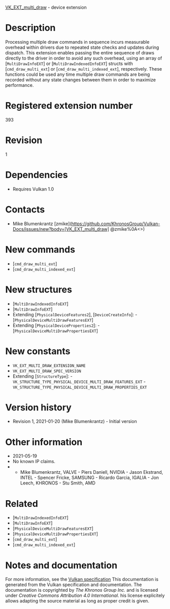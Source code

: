[VK_EXT_multi_draw](https://www.khronos.org/registry/vulkan/specs/1.3-extensions/man/html/VK_EXT_multi_draw.html) - device extension

# Description
Processing multiple draw commands in sequence incurs measurable overhead
within drivers due to repeated state checks and updates during dispatch.
This extension enables passing the entire sequence of draws directly to the
driver in order to avoid any such overhead, using an array of
[`MultiDrawInfoEXT`] or [`MultiDrawIndexedInfoEXT`] structs with
[`cmd_draw_multi_ext`] or [`cmd_draw_multi_indexed_ext`], respectively.
These functions could be used any time multiple draw commands are being
recorded without any state changes between them in order to maximize
performance.

# Registered extension number
393

# Revision
1

# Dependencies
- Requires Vulkan 1.0

# Contacts
- Mike Blumenkrantz [zmike](https://github.com/KhronosGroup/Vulkan-Docs/issues/new?body=[VK_EXT_multi_draw] @zmike%0A<<Here describe the issue or question you have about the VK_EXT_multi_draw extension>>)

# New commands
- [`cmd_draw_multi_ext`]
- [`cmd_draw_multi_indexed_ext`]

# New structures
- [`MultiDrawIndexedInfoEXT`]
- [`MultiDrawInfoEXT`]
- Extending [`PhysicalDeviceFeatures2`], [`DeviceCreateInfo`]:  - [`PhysicalDeviceMultiDrawFeaturesEXT`] 
- Extending [`PhysicalDeviceProperties2`]:  - [`PhysicalDeviceMultiDrawPropertiesEXT`]

# New constants
- `VK_EXT_MULTI_DRAW_EXTENSION_NAME`
- `VK_EXT_MULTI_DRAW_SPEC_VERSION`
- Extending [`StructureType`]:  - `VK_STRUCTURE_TYPE_PHYSICAL_DEVICE_MULTI_DRAW_FEATURES_EXT`  - `VK_STRUCTURE_TYPE_PHYSICAL_DEVICE_MULTI_DRAW_PROPERTIES_EXT`

# Version history
- Revision 1, 2021-01-20 (Mike Blumenkrantz)  - Initial version

# Other information
* 2021-05-19
* No known IP claims.
*   - Mike Blumenkrantz, VALVE  - Piers Daniell, NVIDIA  - Jason Ekstrand, INTEL  - Spencer Fricke, SAMSUNG  - Ricardo Garcia, IGALIA  - Jon Leech, KHRONOS  - Stu Smith, AMD

# Related
- [`MultiDrawIndexedInfoEXT`]
- [`MultiDrawInfoEXT`]
- [`PhysicalDeviceMultiDrawFeaturesEXT`]
- [`PhysicalDeviceMultiDrawPropertiesEXT`]
- [`cmd_draw_multi_ext`]
- [`cmd_draw_multi_indexed_ext`]

# Notes and documentation
For more information, see the [Vulkan specification](https://www.khronos.org/registry/vulkan/specs/1.3-extensions/html/vkspec.html)
This documentation is generated from the Vulkan specification and documentation.
The documentation is copyrighted by *The Khronos Group Inc.* and is licensed under *Creative Commons Attribution 4.0 International*.
his license explicitely allows adapting the source material as long as proper credit is given.
        
